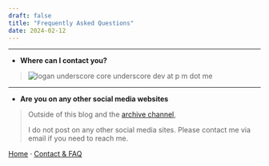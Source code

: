 ```yaml
---
draft: false
title: "Frequently Asked Questions"
date: 2024-02-12
---
```


---
- **Where can I contact you?**
> ![logan underscore core underscore dev at p m dot me](/images/dev_mail.webp)
---

- **Are you on any other social media websites**
>
> Outside of this blog and the [archive channel](https://www.youtube.com/@LoganCore/featured),
> 
> I do not post on any other social media sites. Please contact me via email if you need to reach me.

[Home](/./) · 
[Contact & FAQ](/./frequently_asked_questions)

